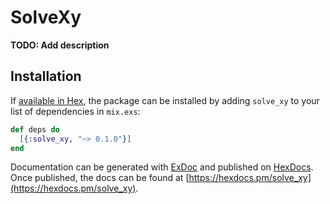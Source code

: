 # SolveXy

**TODO: Add description**

## Installation

If [available in Hex](https://hex.pm/docs/publish), the package can be installed
by adding `solve_xy` to your list of dependencies in `mix.exs`:

```elixir
def deps do
  [{:solve_xy, "~> 0.1.0"}]
end
```

Documentation can be generated with [ExDoc](https://github.com/elixir-lang/ex_doc)
and published on [HexDocs](https://hexdocs.pm). Once published, the docs can
be found at [https://hexdocs.pm/solve_xy](https://hexdocs.pm/solve_xy).

